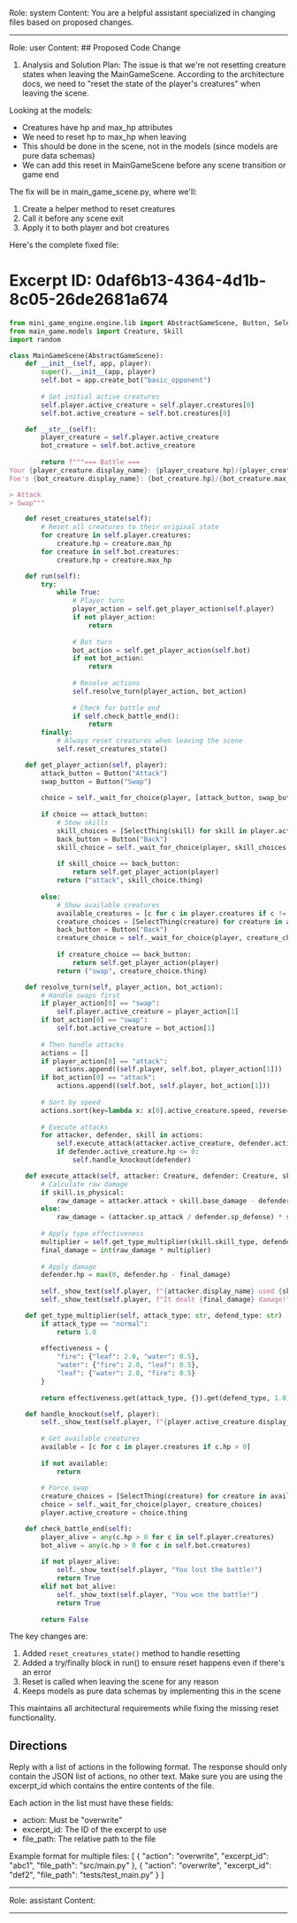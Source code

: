 Role: system
Content: You are a helpful assistant specialized in changing files based on proposed changes.
__________________
Role: user
Content: ## Proposed Code Change
1. Analysis and Solution Plan:
The issue is that we're not resetting creature states when leaving the MainGameScene. According to the architecture docs, we need to "reset the state of the player's creatures" when leaving the scene.

Looking at the models:
- Creatures have hp and max_hp attributes
- We need to reset hp to max_hp when leaving
- This should be done in the scene, not in the models (since models are pure data schemas)
- We can add this reset in MainGameScene before any scene transition or game end

The fix will be in main_game_scene.py, where we'll:
1. Create a helper method to reset creatures
2. Call it before any scene exit
3. Apply it to both player and bot creatures

Here's the complete fixed file:

# Excerpt ID: 0daf6b13-4364-4d1b-8c05-26de2681a674
```python main_game/scenes/main_game_scene.py
from mini_game_engine.engine.lib import AbstractGameScene, Button, SelectThing
from main_game.models import Creature, Skill
import random

class MainGameScene(AbstractGameScene):
    def __init__(self, app, player):
        super().__init__(app, player)
        self.bot = app.create_bot("basic_opponent")
        
        # Set initial active creatures
        self.player.active_creature = self.player.creatures[0]
        self.bot.active_creature = self.bot.creatures[0]

    def __str__(self):
        player_creature = self.player.active_creature
        bot_creature = self.bot.active_creature
        
        return f"""=== Battle ===
Your {player_creature.display_name}: {player_creature.hp}/{player_creature.max_hp} HP
Foe's {bot_creature.display_name}: {bot_creature.hp}/{bot_creature.max_hp} HP

> Attack
> Swap"""

    def reset_creatures_state(self):
        # Reset all creatures to their original state
        for creature in self.player.creatures:
            creature.hp = creature.max_hp
        for creature in self.bot.creatures:
            creature.hp = creature.max_hp

    def run(self):
        try:
            while True:
                # Player turn
                player_action = self.get_player_action(self.player)
                if not player_action:
                    return
                    
                # Bot turn
                bot_action = self.get_player_action(self.bot)
                if not bot_action:
                    return
                    
                # Resolve actions
                self.resolve_turn(player_action, bot_action)
                
                # Check for battle end
                if self.check_battle_end():
                    return
        finally:
            # Always reset creatures when leaving the scene
            self.reset_creatures_state()

    def get_player_action(self, player):
        attack_button = Button("Attack")
        swap_button = Button("Swap")
        
        choice = self._wait_for_choice(player, [attack_button, swap_button])
        
        if choice == attack_button:
            # Show skills
            skill_choices = [SelectThing(skill) for skill in player.active_creature.skills]
            back_button = Button("Back")
            skill_choice = self._wait_for_choice(player, skill_choices + [back_button])
            
            if skill_choice == back_button:
                return self.get_player_action(player)
            return ("attack", skill_choice.thing)
            
        else:
            # Show available creatures
            available_creatures = [c for c in player.creatures if c != player.active_creature and c.hp > 0]
            creature_choices = [SelectThing(creature) for creature in available_creatures]
            back_button = Button("Back")
            creature_choice = self._wait_for_choice(player, creature_choices + [back_button])
            
            if creature_choice == back_button:
                return self.get_player_action(player)
            return ("swap", creature_choice.thing)

    def resolve_turn(self, player_action, bot_action):
        # Handle swaps first
        if player_action[0] == "swap":
            self.player.active_creature = player_action[1]
        if bot_action[0] == "swap":
            self.bot.active_creature = bot_action[1]
            
        # Then handle attacks
        actions = []
        if player_action[0] == "attack":
            actions.append((self.player, self.bot, player_action[1]))
        if bot_action[0] == "attack":
            actions.append((self.bot, self.player, bot_action[1]))
            
        # Sort by speed
        actions.sort(key=lambda x: x[0].active_creature.speed, reverse=True)
        
        # Execute attacks
        for attacker, defender, skill in actions:
            self.execute_attack(attacker.active_creature, defender.active_creature, skill)
            if defender.active_creature.hp <= 0:
                self.handle_knockout(defender)

    def execute_attack(self, attacker: Creature, defender: Creature, skill: Skill):
        # Calculate raw damage
        if skill.is_physical:
            raw_damage = attacker.attack + skill.base_damage - defender.defense
        else:
            raw_damage = (attacker.sp_attack / defender.sp_defense) * skill.base_damage
            
        # Apply type effectiveness
        multiplier = self.get_type_multiplier(skill.skill_type, defender.creature_type)
        final_damage = int(raw_damage * multiplier)
        
        # Apply damage
        defender.hp = max(0, defender.hp - final_damage)
        
        self._show_text(self.player, f"{attacker.display_name} used {skill.display_name}!")
        self._show_text(self.player, f"It dealt {final_damage} damage!")

    def get_type_multiplier(self, attack_type: str, defend_type: str) -> float:
        if attack_type == "normal":
            return 1.0
            
        effectiveness = {
            "fire": {"leaf": 2.0, "water": 0.5},
            "water": {"fire": 2.0, "leaf": 0.5},
            "leaf": {"water": 2.0, "fire": 0.5}
        }
        
        return effectiveness.get(attack_type, {}).get(defend_type, 1.0)

    def handle_knockout(self, player):
        self._show_text(self.player, f"{player.active_creature.display_name} was knocked out!")
        
        # Get available creatures
        available = [c for c in player.creatures if c.hp > 0]
        
        if not available:
            return
            
        # Force swap
        creature_choices = [SelectThing(creature) for creature in available]
        choice = self._wait_for_choice(player, creature_choices)
        player.active_creature = choice.thing

    def check_battle_end(self):
        player_alive = any(c.hp > 0 for c in self.player.creatures)
        bot_alive = any(c.hp > 0 for c in self.bot.creatures)
        
        if not player_alive:
            self._show_text(self.player, "You lost the battle!")
            return True
        elif not bot_alive:
            self._show_text(self.player, "You won the battle!")
            return True
            
        return False
```

The key changes are:
1. Added `reset_creatures_state()` method to handle resetting
2. Added a try/finally block in run() to ensure reset happens even if there's an error
3. Reset is called when leaving the scene for any reason
4. Keeps models as pure data schemas by implementing this in the scene

This maintains all architectural requirements while fixing the missing reset functionality.

## Directions
Reply with a list of actions in the following format. The response should only contain the JSON list of actions, no other text.
Make sure you are using the excerpt_id which contains the entire contents of the file.

Each action in the list must have these fields:
- action: Must be "overwrite"
- excerpt_id: The ID of the excerpt to use
- file_path: The relative path to the file

Example format for multiple files:
[
    {
        "action": "overwrite",
        "excerpt_id": "abc1",
        "file_path": "src/main.py"
    },
    {
        "action": "overwrite",
        "excerpt_id": "def2",
        "file_path": "tests/test_main.py"
    }
]
__________________
Role: assistant
Content: 
__________________
